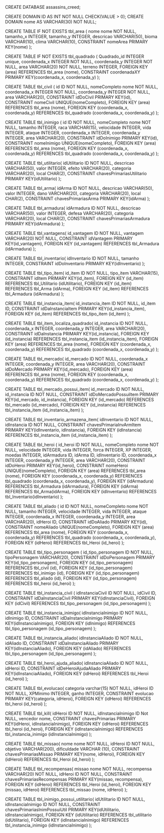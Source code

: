 
CREATE DATABASE assassins_creed;

CREATE DOMAIN ID AS INT NOT NULL CHECK(VALUE > 0);
CREATE DOMAIN nome AS VARCHAR(30) NOT NULL;

CREATE TABLE IF NOT EXISTS tbl_area (
    nome nome NOT NULL,
    tamanho_x INTEGER,
    tamanho_y INTEGER,
    descricao VARCHAR(50),
    bioma VARCHAR(10),
    clima VARCHAR(10),
    CONSTRAINT nomeArea PRIMARY KEY(nome)
);

CREATE TABLE IF NOT EXISTS tbl_quadrado (
	Quadrado_id INTEGER unique,
    coordenada_x INTEGER NOT NULL,
    coordenada_y INTEGER NOT NULL,
    area VARCHAR(20) NOT NULL,
    terreno INTEGER,
    FOREIGN KEY (area) REFERENCES tbl_area (nome),
	CONSTRAINT coordenadaXY PRIMARY KEY(coordenada_x, coordenada_y)
);

CREATE TABLE tbl_civil (
    id ID NOT NULL,
    nomeCompleto nome NOT NULL,
    coordenada_x INTEGER NOT NULL,
    coordenada_y INTEGER NOT NULL,
    area VARCHAR(20),
    CONSTRAINT idDoCivil PRIMARY KEY(id),
    CONSTRAINT nomeCivil UNIQUE(nomeCompleto),
    FOREIGN KEY (area) REFERENCES tbl_area (nome),
    FOREIGN KEY (coordenada_x, coordenada_y) REFERENCES tbl_quadrado (coordenada_x, coordenada_y)
);

CREATE TABLE tbl_inimigo (
    id ID NOT NULL,
    nomeCompleto nome NOT NULL,
    tamanho INTEGER,
    raca VARCHAR(15),
    velocidade INTEGER,
    vida INTEGER,
    ataque INTEGER,
    coordenada_x INTEGER,
    coordenada_y INTEGER,
    area VARCHAR(20),
    CONSTRAINT idDoInimigo PRIMARY KEY(id),
    CONSTRAINT nomeInimigo UNIQUE(nomeCompleto),
    FOREIGN KEY (area) REFERENCES tbl_area (nome),
    FOREIGN KEY (coordenada_x, coordenada_y) REFERENCES tbl_quadrado (coordenada_x, coordenada_y)
);

CREATE TABLE tbl_utilitario(
    idUtilitario ID NOT NULL,
    descricao VARCHAR(50),
    valor INTEGER,
    efeito VARCHAR(20),
    categoria VARCHAR(20),
    local CHAR(2),
    CONSTRAINT chavesPrimariasUtilitario PRIMARY KEY(idUtilitario)
);

CREATE TABLE tbl_arma(
    idArma ID NOT NULL,
    descricao VARCHAR(50),
    valor INTEGER,
    dano VARCHAR(20),
    categoria VARCHAR(20),
    local CHAR(2),
    CONSTRAINT chavesPrimariasArma PRIMARY KEY(idArma)
);

CREATE TABLE tbl_armadura(
    idArmadura ID NOT NULL,
    descricao VARCHAR(50),
    valor INTEGER,
    defesa VARCHAR(20),
    categoria VARCHAR(20),
    local CHAR(2),
    CONSTRAINT chavesPrimariasArmadura PRIMARY KEY(idArmadura)
);

CREATE TABLE tbl_vantagens(
    id_vantagem ID NOT NULL,
    vantagem VARCHAR(20) NOT NULL,
    CONSTRAINT idVantagem PRIMARY KEY(id_vantagem),
    FOREIGN KEY (id_vantagem) REFERENCES tbl_Armadura (idArmadura)
);

CREATE TABLE tbl_inventario(
    idInventario ID NOT NULL,
    tamanho INTEGER,
    CONSTRAINT idDoInventario PRIMARY KEY(idInventario)
);

CREATE TABLE tbl_tipo_item(
    id_item ID NOT NULL,
    tipo_item VARCHAR(15),
    CONSTRAINT idItem PRIMARY KEY(id_item),
    FOREIGN KEY (id_item) REFERENCES tbl_Utilitario (idUtilitario),
    FOREIGN KEY (id_item) REFERENCES tbl_Arma (idArma),
    FOREIGN KEY (id_item) REFERENCES tbl_Armadura (idArmadura)
);

CREATE TABLE tbl_instancia_item(
    id_instancia_item ID NOT NULL,
    id_item ID,
    CONSTRAINT idDaInstanciaItem PRIMARY KEY(id_instancia_item),
    FOREIGN KEY (id_item) REFERENCES tbl_tipo_item (id_item)
);

CREATE TABLE tbl_item_localiza_quadrado(
    id_instancia ID NOT NULL,
    coordenada_x INTEGER,
    coordenada_y INTEGER,
    area VARCHAR(20),
    CONSTRAINT idDaInstancia PRIMARY KEY(id_instancia),
    FOREIGN KEY (id_instancia) REFERENCES tbl_instancia_item (id_instancia_item),
    FOREIGN KEY (area) REFERENCES tbl_area (nome),
    FOREIGN KEY (coordenada_x, coordenada_y) REFERENCES tbl_quadrado (coordenada_x, coordenada_y)
);

CREATE TABLE tbl_mercado(
    id_mercado ID NOT NULL,
    coordenada_x INTEGER,
    coordenada_y INTEGER,
    area VARCHAR(20),
    CONSTRAINT idDoMercado PRIMARY KEY(id_mercado),
    FOREIGN KEY (area) REFERENCES tbl_area (nome),
    FOREIGN KEY (coordenada_x, coordenada_y) REFERENCES tbl_quadrado (coordenada_x, coordenada_y)
);

CREATE TABLE tbl_mercado_possui_item(
    id_mercado ID NOT NULL,
    id_instancia ID NOT NULL,
    CONSTRAINT idDoMercadoPossuiItem PRIMARY KEY(id_mercado, id_instancia),
    FOREIGN KEY (id_mercado) REFERENCES tbl_mercado (id_mercado),
    FOREIGN KEY (id_instancia) REFERENCES tbl_instancia_item (id_instancia_item)
);

CREATE TABLE tbl_inventario_armazena_item(
    idInventario ID NOT NULL,
    idInstancia ID NOT NULL,
    CONSTRAINT chavesPrimariaInvArmItem PRIMARY KEY(idInventario, idInstancia),
    FOREIGN KEY (idInstancia) REFERENCES tbl_instancia_item (id_instancia_item)
);

CREATE TABLE tbl_heroi (
    id_heroi ID NOT NULL,
    nomeCompleto nome NOT NULL,
    velocidade INTEGER,
    vida INTEGER,
    forca INTEGER,
    XP INTEGER,
    moedas INTEGER,
    idArmadura ID,
    idArma ID,
    idInventario ID,
    coordenada_x INTEGER,
    coordenada_y INTEGER,
    area VARCHAR(20),
    CONSTRAINT idDoHeroi PRIMARY KEY(id_heroi),
    CONSTRAINT nomeHeroi UNIQUE(nomeCompleto),
    FOREIGN KEY (area) REFERENCES tbl_area (nome),
    FOREIGN KEY (coordenada_x, coordenada_y) REFERENCES tbl_quadrado (coordenada_x, coordenada_y),
    FOREIGN KEY (idArmadura) REFERENCES tbl_Armadura (idArmadura),
    FOREIGN KEY (idArma) REFERENCES tbl_Arma(idArma),
    FOREIGN KEY (idInventario) REFERENCES tbl_Inventario(idInventario)
);

CREATE TABLE tbl_aliado (
    id ID NOT NULL,
    nomeCompleto nome NOT NULL,
    tamanho INTEGER,
    velocidade INTEGER,
    vida INTEGER,
    ataque INTEGER,
    coordenada_x INTEGER,
    coordenada_y INTEGER,
    area VARCHAR(20),
	idHeroi ID,
    CONSTRAINT idDoAliado PRIMARY KEY(id),
    CONSTRAINT nomeAliado UNIQUE(nomeCompleto),
    FOREIGN KEY (area) REFERENCES tbl_area (nome),
    FOREIGN KEY (coordenada_x, coordenada_y) REFERENCES tbl_quadrado (coordenada_x, coordenada_y),
    FOREIGN KEY (idHeroi) REFERENCES tbl_Heroi (id_heroi)
);

CREATE TABLE tbl_tipo_personagem (
    id_tipo_personagem ID NOT NULL,
    tipoPersonagem VARCHAR(20),
    CONSTRAINT idDoPersonagem PRIMARY KEY(id_tipo_personagem),
    FOREIGN KEY (id_tipo_personagem) REFERENCES tbl_civil (id),
    FOREIGN KEY (id_tipo_personagem) REFERENCES tbl_inimigo (id),
    FOREIGN KEY (id_tipo_personagem) REFERENCES tbl_aliado (id),
    FOREIGN KEY (id_tipo_personagem) REFERENCES tbl_heroi (id_heroi)
);

CREATE TABLE tbl_instancia_civil (
    idInstanciaCivil ID NOT NULL,
    idCivil ID,
    CONSTRAINT idDaInstanciaCivil PRIMARY KEY(idInstanciaCivil),
    FOREIGN KEY (idCivil) REFERENCES tbl_tipo_personagem (id_tipo_personagem)
);

CREATE TABLE tbl_instancia_inimigo(
    idInstanciaInimigo ID NOT NULL,
    idInimigo ID,
    CONSTRAINT idDaInstanciaInimigo PRIMARY KEY(idInstanciaInimigo),
    FOREIGN KEY (idInimigo) REFERENCES tbl_tipo_personagem (id_tipo_personagem)
);

CREATE TABLE tbl_instancia_aliado(
    idInstanciaAliado ID NOT NULL,
    idAliado ID,
    CONSTRAINT idDaInstanciaAliado PRIMARY KEY(idInstanciaAliado),
    FOREIGN KEY (idAliado) REFERENCES tbl_tipo_personagem (id_tipo_personagem)
);

CREATE TABLE tbl_heroi_ajuda_aliado(
    idInstanciaAliado ID NOT NULL,
    idHeroi ID,
    CONSTRAINT idDeHeroiAjudaAliado PRIMARY KEY(idInstanciaAliado),
    FOREIGN KEY (idHeroi) REFERENCES tbl_Heroi (id_heroi)
);

CREATE TABLE tbl_evolucao(
    categoria varchar(15) NOT NULL,
    idHeroi ID NOT NULL,
    XPMinimo INTEGER,
    ganho INTEGER,
    CONSTRAINT evolucao PRIMARY KEY(categoria, idHeroi),
    FOREIGN KEY (idHeroi) REFERENCES tbl_heroi (id_heroi)
);

CREATE TABLE tbl_kill(
    idHeroi ID NOT NULL,
    idInstanciaInimigo ID Not NULL,
    vencedor nome,
    CONSTRAINT chavesPrimarias PRIMARY KEY(idHeroi, idInstanciaInimigo),
    FOREIGN KEY (idHeroi) REFERENCES tbl_heroi (id_heroi),
    FOREIGN KEY (idInstanciaInimigo) REFERENCES tbl_instancia_inimigo (idInstanciaInimigo)
);

CREATE TABLE tbl_missao(
    nome nome NOT NULL,
    idHeroi ID NOT NULL,
    objetivo VARCHAR(200), 
    dificuldade VARCHAR (10),
    CONSTRAINT chavesPrimariasMissao PRIMARY KEY(nome, idHeroi),
    FOREIGN KEY (idHeroi) REFERENCES tbl_Heroi (id_heroi)
);

CREATE TABLE tbl_recompensas(
    missao nome NOT NULL,
    recompensa VARCHAR(20) NOT NULL, 
	idHeroi ID NOT NULL,
    CONSTRAINT chavesPrimariasRecompensas PRIMARY KEY(missao, recompensa),
	FOREIGN KEY (idHeroi) REFERENCES tbl_Heroi (id_heroi),
    FOREIGN KEY (missao, idHeroi) REFERENCES tbl_missao (nome, idHeroi)
);

CREATE TABLE tbl_inimigo_possui_utilitario(
    idUtilitario ID NOT NULL,
    idInstanciaInimigo ID NOT NULL,
    CONSTRAINT chavesPrimariasInimPossuiUtil PRIMARY KEY(idUtilitario, idInstanciaInimigo),
    FOREIGN KEY (idUtilitario) REFERENCES tbl_utilitario (idUtilitario),
    FOREIGN KEY (idInstanciaInimigo) REFERENCES tbl_instancia_inimigo (idInstanciaInimigo)
);